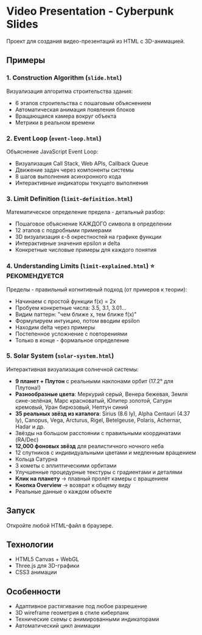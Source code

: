# Video Presentation - Cyberpunk Slides

Проект для создания видео-презентаций из HTML с 3D-анимацией.

## Примеры

### 1. Construction Algorithm (`slide.html`)
Визуализация алгоритма строительства здания:
- 6 этапов строительства с пошаговым объяснением
- Автоматическая анимация появления блоков
- Вращающаяся камера вокруг объекта
- Метрики в реальном времени

### 2. Event Loop (`event-loop.html`)
Объяснение JavaScript Event Loop:
- Визуализация Call Stack, Web APIs, Callback Queue
- Движение задач через компоненты системы
- 8 шагов выполнения асинхронного кода
- Интерактивные индикаторы текущего выполнения

### 3. Limit Definition (`limit-definition.html`)
Математическое определение предела - детальный разбор:
- Пошаговое объяснение КАЖДОГО символа в определении
- 12 этапов с подробными примерами
- 3D визуализация ε-δ окрестностей на графике функции
- Интерактивные значения epsilon и delta
- Конкретные числовые примеры для каждого понятия

### 4. Understanding Limits (`limit-explained.html`) ⭐ РЕКОМЕНДУЕТСЯ
Пределы - правильный когнитивный подход (от примеров к теории):
- Начинаем с простой функции f(x) = 2x
- Пробуем конкретные числа: 3.5, 3.1, 3.01...
- Видим паттерн: "чем ближе x, тем ближе f(x)"
- Формулируем интуицию, потом вводим epsilon
- Находим delta через примеры
- Постепенное усложнение с повторениями
- Только в конце - формальное определение

### 5. Solar System (`solar-system.html`)
Интерактивная визуализация солнечной системы:
- **9 планет + Плутон** с реальными наклонами орбит (17.2° для Плутона!)
- **Разнообразные цвета**: Меркурий серый, Венера бежевая, Земля сине-зелёная, Марс красноватый, Юпитер золотой, Сатурн кремовый, Уран бирюзовый, Нептун синий
- **35 реальных звёзд из каталога**: Sirius (8.6 ly), Alpha Centauri (4.37 ly), Canopus, Vega, Arcturus, Rigel, Betelgeuse, Polaris, Achernar, Hadar и др.
- Звёзды на большом расстоянии с правильными координатами (RA/Dec)
- **12,000 фоновых звёзд** для реалистичного ночного неба
- 12 спутников с индивидуальными цветами и медленным вращением
- Кольца Сатурна
- 3 кометы с эллиптическими орбитами
- Улучшенные процедурные текстуры с градиентами и деталями
- **Клик на планету** → плавный пролёт камеры с вращением
- **Кнопка Overview** → возврат к общему виду
- Реальные данные о каждом объекте

## Запуск

Откройте любой HTML-файл в браузере.

## Технологии

- HTML5 Canvas + WebGL
- Three.js для 3D-графики
- CSS3 анимации

## Особенности

- Адаптивное растягивание под любое разрешение
- 3D wireframe геометрия в стиле киберпанк
- Технические схемы с анимированными индикаторами
- Автоматический цикл анимации

